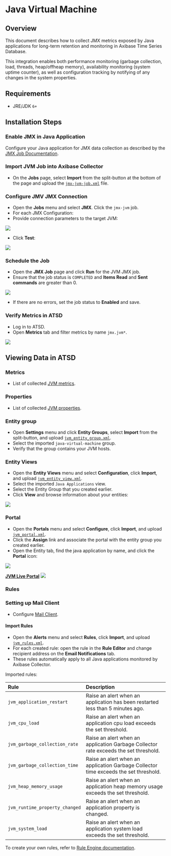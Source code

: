 # Java Virtual Machine

## Overview

This document describes how to collect JMX metrics exposed by Java applications for long-term retention and monitoring in Axibase Time Series Database.

This integration enables both performance monitoring (garbage collection, load, threads, heap/offheap memory), availability monitoring (system uptime counter), as well as configuration tracking by notifying of any changes in the system properties.

## Requirements

* JRE/JDK `6+`

## Installation Steps

### Enable JMX in Java Application

Configure your Java application for JMX data collection as described by the [JMX Job Documentation](../../jmx.md).

### Import JVM Job into Axibase Collector

* On the **Jobs** page, select **Import** from the split-button at the bottom of the page and upload the [`jmx-jvm-job.xml`](./configs/jvm_job.xml) file.

### Configure JMV JMX Connection

* Open the **Jobs** menu and select **JMX**. Click the `jmx-jvm` job.
* For each JMX Configuration:
* Provide connection parameters to the target JVM:

![](./images/jvm_jmx_configuration.png)

* Click **Test**:

![](./images/jvm_test_jmx_configuration.png)

### Schedule the Job

* Open the **JMX Job** page and click **Run** for the JVM JMX job.
* Ensure that the job status is `COMPLETED` and **Items Read** and **Sent commands** are greater than 0.

![](./images/test_run.png)

* If there are no errors, set the job status to **Enabled** and save.

### Verify Metrics in ATSD

* Log in to ATSD.
* Open **Metrics** tab and filter metrics by name `jmx.jvm*`.

![](./images/jvm_metrics.png)

## Viewing Data in ATSD

### Metrics

* List of collected [JVM metrics](./metric-list.md).

### Properties

* List of collected [JVM properties](./properties-list.md).

### Entity group

* Open **Settings** menu and click **Entity Groups**, select **Import** from the split-button, and upload  [`jvm_entity_group.xml`](./configs/jvm_entity_group.xml).
* Select the imported `java-virtual-machine` group.
* Verify that the group contains your JVM hosts.

### Entity Views

* Open the **Entity Views** menu and select **Configuration**, click **Import**, and upload  [`jvm_entity_view.xml`](./configs/jvm_entity_view.xml).
* Select the imported `Java Applications` view.
* Select the Entity Group that you created earlier.
* Click **View** and browse information about your entities:

![](./images/jvm_entity_view.png)

### Portal

* Open the **Portals** menu and select **Configure**, click **Import**, and upload [`jvm_portal.xml`](./configs/jvm_portal.xml).
* Click the **Assign** link and associate the portal with the entity group you created earlier.
* Open the Entity tab, find the java application by name, and click the **Portal** icon:

![](./images/jvm_portal_icon.png)

[**JVM Live Portal**](https://apps.axibase.com/chartlab/e6911d9d)
![](./images/jvm_portal.png)

### Rules

### Setting up Mail Client

* Configure [Mail Client](https://axibase.com/docs/atsd/administration/mail-client.html).

#### Import Rules

* Open the **Alerts** menu and select **Rules**, click **Import**, and upload [`jvm_rules.xml`](./configs/jvm_rules.xml).
* For each created rule: open the rule in the **Rule Editor** and change recipient address on the **Email Notifications** tab.
* These rules automatically apply to all Java applications monitored by Axibase Collector.

Imported rules:

| **Rule** |  **Description** |
| :--- | :--- |
| `jvm_application_restart` | Raise an alert when an application has been restarted less than 5 minutes ago.  |
| `jvm_cpu_load` | Raise an alert when an application cpu load exceeds the set threshold. |
| `jvm_garbage_collection_rate` |  Raise an alert when an application Garbage Collector rate exceeds the set threshold. |
| `jvm_garbage_collection_time` |   Raise an alert when an application Garbage Collector time exceeds the set threshold. |
| `jvm_heap_memory_usage` | Raise an alert when an application heap memory usage exceeds the set threshold. |
| `jvm_runtime_property_changed` | Raise an alert when an application property is changed. |
| `jvm_system_load` | Raise an alert when an application system load exceeds the set threshold. |

To create your own rules, refer to [Rule Engine documentation](https://axibase.com/docs/atsd/rule-engine/).
